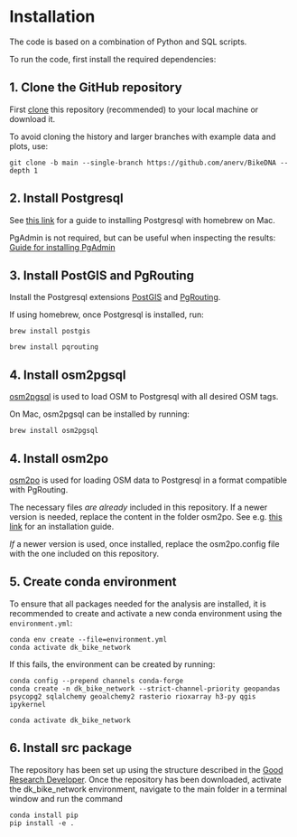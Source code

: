 # Installation

The code is based on a combination of Python and SQL scripts.

<!-- INSERT LOGOS -->
To run the code, first install the required dependencies:

## **1. Clone the GitHub repository**

First [clone](https://docs.github.com/en/repositories/creating-and-managing-repositories/cloning-a-repository) this repository (recommended) to your local machine or download it.

To avoid cloning the history and larger branches with example data and plots, use:

```
git clone -b main --single-branch https://github.com/anerv/BikeDNA --depth 1
```

## **2. Install Postgresql**

See [this link](https://dev.to/letsbsocial1/installing-pgadmin-only-after-installing-postgresql-with-homebrew-part-2-4k44) for a guide to installing Postgresql with homebrew on Mac.

PgAdmin is not required, but can be useful when inspecting the results: [Guide for installing PgAdmin](https://www.heatware.net/postgresql/installing-pgadmin-4-on-mac-os-with-brew-a-comprehensive-guide/)

## **3. Install PostGIS and PgRouting**

Install the Postgresql extensions [PostGIS](https://postgis.net/) and [PgRouting](https://pgrouting.org/).

If using homebrew, once Postgresql is installed, run:

`brew install postgis`

`brew install pqrouting`

## **4. Install osm2pgsql**

[osm2pgsql](https://osm2pgsql.org/doc/install.html) is used to load OSM to Postgresql with all desired OSM tags.

On Mac, osm2pgsql can be installed by running:

`brew install osm2pgsql`

## **4. Install osm2po**

[osm2po](https://osm2po.de/) is used for loading OSM data to Postgresql in a format compatible with PgRouting.

The necessary files *are already* included in this repository. If a newer version is needed, replace the content in the folder osm2po. See e.g. [this link](https://mapscaping.com/getting-started-with-pgrouting/) for an installation guide.

*If* a newer version is used, once installed, replace the osm2po.config file with the one included on this repository.

## **5. Create conda environment**

To ensure that all packages needed for the analysis are installed, it is recommended to create and activate a new conda environment using the `environment.yml`:

```
conda env create --file=environment.yml
conda activate dk_bike_network
```

If this fails, the environment can be created by running:

```
conda config --prepend channels conda-forge
conda create -n dk_bike_network --strict-channel-priority geopandas psycopg2 sqlalchemy geoalchemy2 rasterio rioxarray h3-py qgis ipykernel

conda activate dk_bike_network
```

## **6. Install src package**

The repository has been set up using the structure described in the [Good Research Developer](https://goodresearch.dev/setup.html). Once the repository has been downloaded, activate the dk_bike_network environment, navigate to the main folder in a terminal window and run the command

```
conda install pip
pip install -e .
```
